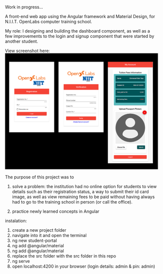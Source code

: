 Work in progress...

A front-end web app using the Angular framework and Material Design, for N.I.I.T. OpenLabs computer training school.

My role: I designing and building the dashboard component, as well as a few improvements to the login and signup component that were started by another student.

View screenshot here: ![demo image](screenshots/demo.png?raw=true)

The purpose of this project was to

1. solve a problem:
the institution had no online option for students to view details such as their registration status, a way to submit their id card image, as well as view remaining fees to be paid without having always had to go to the training school in person (or call the office).

2. practice newly learned concepts in Angular

instalation:
1. create a new project folder
2. navigate into it and open the terminal
3. ng new student-portal
4. ng add @angular/material
5. ng add @angular/material
6. replace the src folder with the src folder in this repo
7. ng serve
8. open localhost:4200 in your browser (login details: admin & pin: admin)
